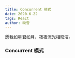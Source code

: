 ```yaml
---
title: Concurrent 模式
date: 2020-6-22
tags: React
author: 映雪
---
```


愿我如星君如月，夜夜流光相皎洁。

<!--more-->

### Concurrent 模式
